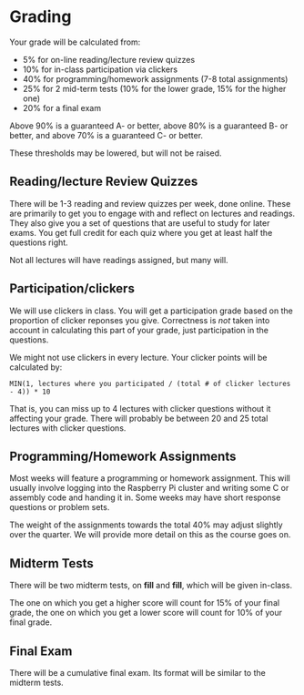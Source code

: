 # Grading

Your grade will be calculated from:

- 5% for on-line reading/lecture review quizzes
- 10% for in-class participation via clickers
- 40% for programming/homework assignments (7-8 total assignments)
- 25% for 2 mid-term tests (10% for the lower grade, 15% for the higher one)
- 20% for a final exam

Above 90% is a guaranteed A- or better, above 80% is a guaranteed B- or better, and above 70% is a guaranteed C- or better.

These thresholds may be lowered, but will not be raised.


## Reading/lecture Review Quizzes

There will be 1-3 reading and review quizzes per week, done online. These are primarily to get you to engage with and reflect on lectures and readings. They also give you a set of questions that are useful to study for later exams. You get full credit for each quiz where you get at least half the questions right.

Not all lectures will have readings assigned, but many will.

## Participation/clickers

We will use clickers in class. You will get a participation grade based on the proportion of clicker reponses you give. Correctness is _not_ taken into account in calculating this part of your grade, just participation in the questions.

We might not use clickers in every lecture. Your clicker points will be calculated by:

    MIN(1, lectures where you participated / (total # of clicker lectures - 4)) * 10
    
That is, you can miss up to 4 lectures with clicker questions without it affecting your grade. There will probably be between 20 and 25 total lectures with clicker questions.

## Programming/Homework Assignments

Most weeks will feature a programming or homework assignment. This will usually involve logging into the Raspberry Pi cluster and writing some C or assembly code and handing it in. Some weeks may have short response questions or problem sets.

The weight of the assignments towards the total 40% may adjust slightly over the quarter. We will provide more detail on this as the course goes on.

## Midterm Tests

There will be two midterm tests, on **fill** and **fill**, which will be given in-class.

The one on which you get a higher score will count for 15% of your final grade, the one on which you get a lower score will count for 10% of your final grade.

## Final Exam

There will be a cumulative final exam. Its format will be similar to the midterm tests.

